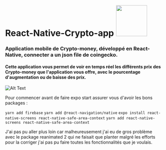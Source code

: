 # React-Native-Crypto-app <img src="https://c.tenor.com/BFTKJDgOwP0AAAAM/bitcoin-cheers.gif" width=100px>

### Application mobile de Crypto-money, développé en React-Native, connecter a un json file de coingecko.

#### Cette application vous permet de voir en temps réel les différents prix des Crypto-money que l'application vous offre, avec le pourcentage d'augmentation ou de baisse des prix.
![Alt Text](https://c.tenor.com/Y8Po-y0pXQ8AAAAC/stonks-meme.gif)


Pour commencer avant de faire expo start assurer vous d'avoir les bons packages :

```yarn add firebase```
```yarn add @react-navigation/native```
```expo install react-native-screens react-native-safe-area-context```
```yarn add react-native-screens react-native-safe-area-context```


J'ai pas pu aller plus loin car malheureusement j'ai eu de gros problème avec le package reanimated 2 qui ne faisait que planter malgré les efforts pour la corriger j'ai pas pu faire toutes les fonctionnalités que je voulais. 
